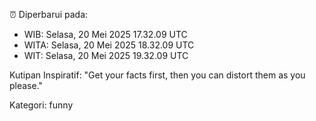 ⏰ Diperbarui pada:
- WIB: Selasa, 20 Mei 2025 17.32.09 UTC
- WITA: Selasa, 20 Mei 2025 18.32.09 UTC
- WIT: Selasa, 20 Mei 2025 19.32.09 UTC

Kutipan Inspiratif:
"Get your facts first, then you can distort them as you please."


Kategori: funny

